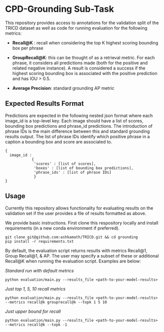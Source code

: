 # CPD-Grounding Sub-Task

This repository provides access to annotations for the validation split of the TRICD dataset as well as code for running evaluation for the following metrics:

* **Recall@K** : recall when considering the top K highest scoring bounding box per phrase 

* **GroupRecall@K**: this can be thought of as a retrieval metric. For each phrase, it considers all predictions made (both for the positive and related negative instance). A result is considered a success if the highest scoring bounding box is associated with the positive prediction and has IOU > 0.5.

* **Average Precision**: standard grounding AP metric 

## Expected Results Format
Predictions are expected in the following nested json format where each image_id is a top-level key. Each image should have a list of scores, bounding box predictions
and phrase_id predictions.  The introduction of phrase IDs is the main difference between this and standard grounding results output. The list of phrase IDs identify which positive phrase in a caption a bounding box and score are associated to. 
```
{
  image_id : 
            {
             'scores' : [list of scores],
             'boxes' : [list of bounding box predictions],
             'phrase_ids' : [list of phrase IDs]
             }
}
```

## Usage 
Currently this repository allows functionality for evaluating results on the validation set if the user provides a file of results formatted as above.

We provide basic instructions. First clone this respository locally and install requirements (in a new conda environment if preferred).

```
git clone git@github.com:ashkamath/TRICD.git && cd grounding
pip install -r requirements.txt
```

By default, the evaluation script returns results with metrics Recall@1, Group Recall@1, & AP. The user may specify a subset of these or additional Recall@K
when running the evaluation script. Examples are below:

*Standard run with default metrics*
```
python evaluation/main.py --results_file <path-to-your-model-results>
```

*Just top 1, 5, 10 recall metrics*
```
python evaluation/main.py --results_file <path-to-your-model-results> --metrics recall@k grouprecall@k --topk 1 5 10
```

*Just upper bound for recall*
```
python evaluation/main.py --results_file <path-to-your-model-results> --metrics recall@k --topk -1
```




